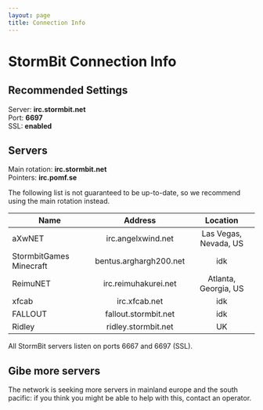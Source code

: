```yaml
---
layout: page
title: Connection Info
---
```


# StormBit Connection Info
## Recommended Settings
Server: **irc.stormbit.net**  
Port: **6697**  
SSL: **enabled**

## Servers
Main rotation: **irc.stormbit.net**  
Pointers: **irc.pomf.se**


<span class="warning">The following list is not guaranteed to be up-to-date, so we recommend using the
main rotation instead.</span>

Name                    | Address                | Location              |
------------------------|:----------------------:|:---------------------:|
aXwNET                  | irc.angelxwind.net     | Las Vegas, Nevada, US |
StormbitGames Minecraft | bentus.arghargh200.net | idk                   |
ReimuNET                | irc.reimuhakurei.net   | Atlanta, Georgia, US  |
xfcab                   | irc.xfcab.net          | idk                   |
FALLOUT                 | fallout.stormbit.net   | idk                   |
Ridley                  | ridley.stormbit.net    | UK                    |

All StormBit servers listen on ports 6667 and 6697 (SSL).

## Gibe more servers
The network is seeking more servers in mainland europe and the south pacific: if
you think you might be able to help with this, contact an operator.
